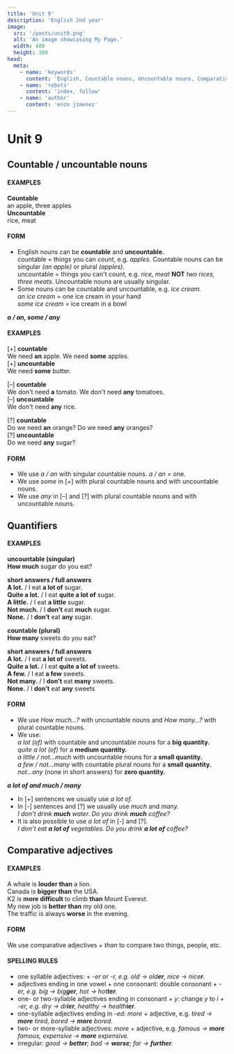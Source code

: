 ```yaml
---
title: 'Unit 9'
description: 'English 2nd year'
image:
  src: '/posts/unit9.png'
  alt: 'An image showcasing My Page.'
  width: 400
  height: 300
head:
  meta:
    - name: 'keywords'
      content: 'English, Countable nouns, Uncountable nouns, Comparative adjectives, Quantifiers'
    - name: 'robots'
      content: 'index, follow'
    - name: 'author'
      content: 'enzo jimenez'
---
```

# Unit 9

## Countable / uncountable nouns
#### EXAMPLES
**Countable**  
an apple, three apples  
**Uncountable**  
rice, meat  

#### FORM
- English nouns can be **countable** and **uncountable.**  
countable = things you can count, e.g. _apples._ Countable nouns can be singular _(an apple)_ or plural _(apples)._  
uncountable = things you can't count, e.g. _rice, meat_ **NOT** _two rices, three meats._ Uncountable nouns are usually singular.
- Some nouns can be countable and uncountable, e.g. _ice cream._  
_an ice cream_ = one ice cream in your hand  
_some ice cream_ = ice cream in a bowl

_**a / an, some / any**_
#### EXAMPLES
\[+\] **countable**  
We need **an** apple. We need **some** apples.  
\[+\] **uncountable**  
We need **some** butter.  

\[–\] **countable**   
We don't need **a** tomato. We don't need **any** tomatoes.  
\[–\] **uncountable**   
We don't need **any** rice.  

\[?\] **countable**   
Do we need **an** orange? Do we need **any** oranges?  
\[?\] **uncountable**   
Do we need **any** sugar?

#### FORM
- We use _a / an_ with singular countable nouns. _a / an_ = one.
- We use _some_ in \[+\] with plural countable nouns and with uncountable nouns.
- We use _any_ in \[–] and \[?\] with plural countable nouns and with uncountable nouns.

## Quantifiers
#### EXAMPLES
**uncountable (singular)**  
**How much** sugar do you eat?  

**short answers / full answers**  
**A lot.** / I eat **a lot of** sugar.  
**Quite a lot.** / I eat **quite a lot of** sugar.  
**A little.** / I eat **a little** sugar.  
**Not much.** / I **don’t** eat **much** sugar.  
**None.** / I **don’t** eat **any** sugar.  

**countable (plural)**  
**How many** sweets do you eat?  

**short answers / full answers**  
**A lot.** / I eat **a lot of** sweets.  
**Quite a lot.** / I eat **quite a lot of** sweets.  
**A few.** / I eat **a few** sweets.  
**Not many.** / I **don’t** eat **many** sweets.  
**None.** / I **don’t** eat **any** sweets

#### FORM
- We use _How much…?_ with uncountable nouns and _How many…?_ with plural countable nouns.
- We use:  
_a lot (of)_ with countable and uncountable nouns for a **big quantity.**  
_quite a lot (of)_ for a **medium quantity.**  
_a little / not…much_ with uncountable nouns for a **small quantity.**  
_a few / not…many_ with countable plural nouns for a **small quantity.**  
_not…any_ (none in short answers) for **zero quantity.** 

_**a lot of and much / many**_
  - In \[+\] sentences we usually use _a lot of._
  - In \[-\] sentences and \[?\] we usually use _much_ and _many._  
  _I don’t drink **much** water. Do you drink **much** coffee?_
  - It is also possible to use _a lot of_ in \[-\] and \[?\].  
  _I don’t eat **a lot of** vegetables. Do you drink **a lot of** coffee?_

## Comparative adjectives
#### EXAMPLES
A whale is **louder than** a lion.  
Canada is **bigger than** the USA.  
K2 is **more difficult** to climb **than** Mount Everest.  
My new job is **better than** my old one.  
The traffic is always **worse** in the evening.

#### FORM
We use comparative adjectives + _than_ to compare two things, people, etc.

#### SPELLING RULES
- one syllable adjectives: + _-er or -r, e.g. old → old**er**, nice → nice**r**._
- adjectives ending in one vowel + one consonant: double consonant + _-er, e.g. big → big**ger**, hot → hot**ter**._
- one- or two-syllable adjectives ending in consonant + _y:_ change _y_ to _i + -er, e.g. dry → dr**ier**, healthy → health**ier**._
- one-syllable adjectives ending in _-ed: more_ + adjective, e.g. _tired → **more** tired, bored → **more** bored._
- two- or more-syllable adjectives: _more_ + adjective, e.g. _famous → **more** famous, expensive → **more** expensive._
- irregular: _good → **better**; bad → **worse**; far → **further**._